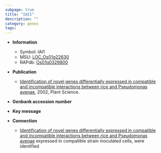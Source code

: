 ```yaml
---
subpage: true
title: "IAI1"
description: ""
category: genes
tags: 
---
```


* **Information**  
    + Symbol: IAI1  
    + MSU: [LOC_Os01g22630](http://rice.plantbiology.msu.edu/cgi-bin/ORF_infopage.cgi?orf=LOC_Os01g22630)  
    + RAPdb: [Os01g0329800](http://rapdb.dna.affrc.go.jp/viewer/gbrowse_details/irgsp1?name=Os01g0329800)  

* **Publication**  
    + [Identification of novel genes differentially expressed in compatible and incompatible interactions between rice and Pseudomonas avenae](http://www.ncbi.nlm.nih.gov/pubmed?term=Identification+of+novel+genes+differentially+expressed+in+compatible+and+incompatible+interactions+between+rice+and+Pseudomonas+avenae%5BTitle%5D), 2002, Plant Science.

* **Genbank accession number**  

* **Key message**  

* **Connection**  
    + [Identification of novel genes differentially expressed in compatible and incompatible interactions between rice and Pseudomonas avenae](CAI1) expressed in compatible strain inoculated cells, were identified



